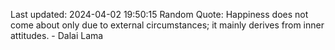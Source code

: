 Last updated: 2024-04-02 19:50:15
Random Quote: Happiness does not come about only due to external circumstances; it mainly derives from inner attitudes. - Dalai Lama